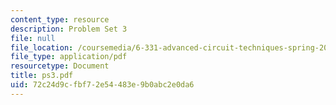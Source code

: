 ```yaml
---
content_type: resource
description: Problem Set 3
file: null
file_location: /coursemedia/6-331-advanced-circuit-techniques-spring-2002/72c24d9cfbf72e54483e9b0abc2e0da6_ps3.pdf
file_type: application/pdf
resourcetype: Document
title: ps3.pdf
uid: 72c24d9c-fbf7-2e54-483e-9b0abc2e0da6
---
```

